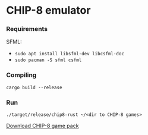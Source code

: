 # CHIP-8 emulator

### Requirements
SFML:
- `sudo apt install libsfml-dev libcsfml-doc`
- `sudo pacman -S sfml csfml`
  
 
### Compiling
`cargo build --release`


### Run
`./target/release/chip8-rust ~/<dir to CHIP-8 games>`


[Download CHIP-8 game pack](https://www.zophar.net/pdroms/chip8/chip-8-games-pack.html)
